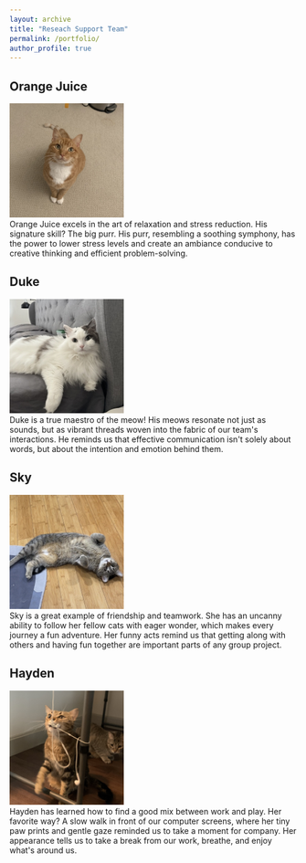 ```yaml
---
layout: archive
title: "Reseach Support Team"
permalink: /portfolio/
author_profile: true
---
```



## Orange Juice 
<img src='/images/OJ_1.jpg'
  width="200" 
  height="200" > <br>
Orange Juice excels in the art of relaxation and stress reduction. His signature skill? The big purr. His purr, resembling a soothing symphony, has the power to lower stress levels and create an ambiance conducive to creative thinking and efficient problem-solving.

## Duke 
<img src='/images/Image_dudud200.jpg'><br>
Duke is a true maestro of the meow! His meows resonate not just as sounds, but as vibrant threads woven into the fabric of our team's interactions. He reminds us that effective communication isn't solely about words, but about the intention and emotion behind them.

## Sky
<img src='/images/Image_huihui2.png'><br>
Sky is a great example of friendship and teamwork. She has an uncanny ability to follow her fellow cats with eager wonder, which makes every journey a fun adventure. Her funny acts remind us that getting along with others and having fun together are important parts of any group project.

## Hayden
<img src='/images/Image_ruan2.png'><br>
Hayden has learned how to find a good mix between work and play. Her favorite way? A slow walk in front of our computer screens, where her tiny paw prints and gentle gaze reminded us to take a moment for company. Her appearance tells us to take a break from our work, breathe, and enjoy what's around us.
